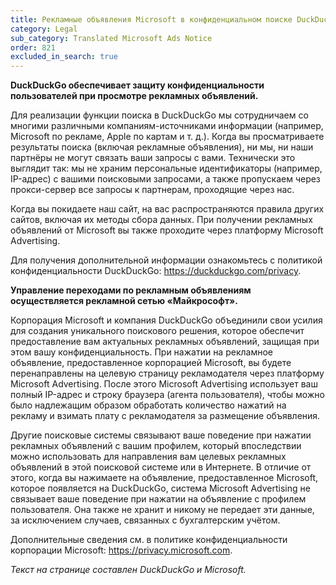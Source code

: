 ```yaml
---
title: Рекламные объявления Microsoft в конфиденциальном поиске DuckDuckGo
category: Legal
sub_category: Translated Microsoft Ads Notice
order: 821
excluded_in_search: true
---
```


**DuckDuckGo обеспечивает защиту конфиденциальности пользователей при просмотре рекламных объявлений.**

Для реализации функции поиска в DuckDuckGo мы сотрудничаем со многими различными компаниям-источниками информации (например, Microsoft по рекламе, Apple по картам и т. д.). Когда вы просматриваете результаты поиска (включая рекламные объявления), ни мы, ни наши партнёры не могут связать ваши запросы с вами. Технически это выглядит так: мы не храним персональные идентификаторы (например, IP-адрес) с вашими поисковыми запросами, а также пропускаем через прокси-сервер все запросы к партнерам, проходящие через нас.

Когда вы покидаете наш сайт, на вас распространяются правила других сайтов, включая их методы сбора данных. При получении рекламных объявлений от Microsoft вы также проходите через платформу Microsoft Advertising.

Для получения дополнительной информации ознакомьтесь с политикой конфиденциальности DuckDuckGo: <https://duckduckgo.com/privacy>.

**Управление переходами по рекламным объявлениям осуществляется рекламной сетью «Майкрософт».**

Корпорация Microsoft и компания DuckDuckGo объединили свои усилия для создания уникального поискового решения, которое обеспечит предоставление вам актуальных рекламных объявлений, защищая при этом вашу конфиденциальность. При нажатии на рекламное объявление, предоставленное корпорацией Microsoft, вы будете перенаправлены на целевую страницу рекламодателя через платформу Microsoft Advertising. После этого Microsoft Advertising использует ваш полный IP-адрес и строку браузера (агента пользователя), чтобы можно было надлежащим образом обработать количество нажатий на рекламу и взимать плату с рекламодателя за размещение объявления.

Другие поисковые системы связывают ваше поведение при нажатии рекламных объявлений с вашим профилем, который впоследствии можно использовать для направления вам целевых рекламных объявлений в этой поисковой системе или в Интернете. В отличие от этого, когда вы нажимаете на объявление, предоставленное Microsoft, которое появляется на DuckDuckGo, система Microsoft Advertising не связывает ваше поведение при нажатии на объявление с профилем пользователя. Она также не хранит и никому не передает эти данные, за исключением случаев, связанных с бухгалтерским учётом.

Дополнительные сведения см. в политике конфиденциальности корпорации Microsoft: <https://privacy.microsoft.com>.

_Текст на странице составлен DuckDuckGo и Microsoft._

